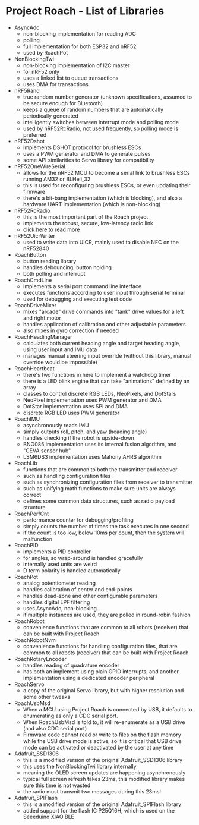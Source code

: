 Project Roach - List of Libraries
=================================

  * AsyncAdc
    * non-blocking implementation for reading ADC
    * polling
    * full implementation for both ESP32 and nRF52
    * used by RoachPot
  * NonBlockingTwi
    * non-blocking implementation of I2C master
    * for nRF52 only
    * uses a linked list to queue transactions
    * uses DMA for transactions
  * nRF5Rand
    * true random number generator (unknown specifications, assumed to be secure enough for Bluetooth)
    * keeps a queue of random numbers that are automatically periodically generated
    * intelligently switches between interrupt mode and polling mode
    * used by nRF52RcRadio, not used frequently, so polling mode is preferred
  * nRF52Dshot
    * implements DSHOT protocol for brushless ESCs
    * uses a PWM generator and DMA to generate pulses
    * some API similarities to Servo library for compatibility
  * nRF52OneWireSerial
    * allows for the nRF52 MCU to become a serial link to brushless ESCs running AM32 or BLHeli_32
    * this is used for reconfiguring brushless ESCs, or even updating their firmware
    * there's a bit-bang implementation (which is blocking), and also a hardware UART implementation (which is non-blocking)
  * nRF52RcRadio
    * this is the most important part of the Roach project
    * implements the robust, secure, low-latency radio link
    * [click here to read more](../doc-nrf52-radio-protocol.md)
  * nRF52UicrWriter
    * used to write data into UICR, mainly used to disable NFC on the nRF52840
  * RoachButton
    * button reading library
    * handles debouncing, button holding
    * both polling and interrupt
  * RoachCmdLine
    * implements a serial port command line interface
    * executes functions according to user input through serial terminal
    * used for debugging and executing test code
  * RoachDriveMixer
    * mixes "arcade" drive commands into "tank" drive values for a left and right motor
    * handles application of calibration and other adjustable parameters
    * also mixes in gyro correction if needed
  * RoachHeadingManager
    * calculates both current heading angle and target heading angle, using user input and IMU data
    * manages manual steering input override (without this library, manual override would be impossible)
  * RoachHeartbeat
    * there's two functions in here to implement a watchdog timer
    * there is a LED blink engine that can take "animations" defined by an array
    * classes to control discrete RGB LEDs, NeoPixels, and DotStars
    * NeoPixel implementation uses PWM generator and DMA
    * DotStar implementation uses SPI and DMA
    * discrete RGB LED uses PWM generator
  * RoachIMU
    * asynchronously reads IMU
    * simply outputs roll, pitch, and yaw (heading angle)
    * handles checking if the robot is upside-down
    * BNO085 implementation uses its internal fusion algorithm, and "CEVA sensor hub"
    * LSM6DS3 implementation uses Mahony AHRS algorithm
  * RoachLib
    * functions that are common to both the transmitter and receiver
    * such as handling configuration files
    * such as synchronizing configuration files from receiver to transmitter
    * such as unifying math functions to make sure units are always correct
    * defines some common data structures, such as radio payload structure
  * RoachPerfCnt
    * performance counter for debugging/profiling
    * simply counts the number of times the task executes in one second
    * if the count is too low, below 10ms per count, then the system will malfunction
  * RoachPID
    * implements a PID controller
    * for angles, so wrap-around is handled gracefully
    * internally used units are weird
    * D term polarity is handled automatically
  * RoachPot
    * analog potentiometer reading
    * handles calibration of center and end-points
    * handles dead-zone and other configurable parameters
    * handles digital LPF filtering
    * uses AsyncAdc, non-blocking
    * if multiple instances are used, they are polled in round-robin fashion
  * RoachRobot
    * convenience functions that are common to all robots (receiver) that can be built with Project Roach
  * RoachRobotNvm
    * convenience functions for handling configuration files, that are common to all robots (receiver) that can be built with Project Roach
  * RoachRotaryEncoder
    * handles reading of quadrature encoder
    * has both an implement using plain GPIO interrupts, and another implementation using a dedicated encoder peripheral
  * RoachServo
    * a copy of the original Servo library, but with higher resolution and some other tweaks
  * RoachUsbMsd
    * When a MCU using Project Roach is connected by USB, it defaults to enumerating as only a CDC serial port.
    * When RoachUsbMsd is told to, it will re-enumerate as a USB drive (and also CDC serial port)
    * Firmware code cannot read or write to files on the flash memory while the USB drive mode is active, so it is critical that USB drive mode can be activated or deactivated by the user at any time
  * Adafruit_SSD1306
    * this is a modified version of the original Adafruit_SSD1306 library
    * this uses the NonBlockingTwi library internally
    * meaning the OLED screen updates are happening asynchronously
    * typical full screen refresh takes 23ms, this modified library makes sure this time is not wasted
    * the radio must transmit two messages during this 23ms!
  * Adafruit_SPIFlash
    * this is a modified version of the original Adafruit_SPIFlash library
    * added support for the flash IC P25Q16H, which is used on the Seeeduino XIAO BLE
